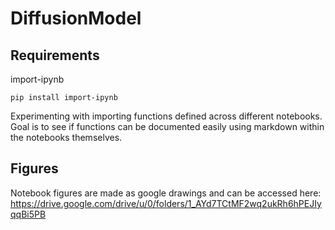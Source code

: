 # DiffusionModel
## Requirements
import-ipynb
```
pip install import-ipynb
```
Experimenting with importing functions defined across different notebooks. Goal is to see if functions can be documented easily using markdown within the notebooks themselves.

## Figures
Notebook figures are made as google drawings and can be accessed here:
https://drive.google.com/drive/u/0/folders/1_AYd7TCtMF2wq2ukRh6hPEJIyqqBi5PB